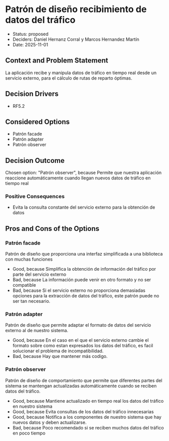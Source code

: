 # Patrón de diseño recibimiento de datos del tráfico

* Status: proposed
* Deciders: Daniel Hernanz Corral y Marcos Hernandez Martín
* Date: 2025-11-01

## Context and Problem Statement

La aplicación recibe y manipula datos de tráfico en tiempo real desde un servicio externo, para el cálculo de rutas de reparto óptimas.

## Decision Drivers

* RF5.2

## Considered Options

* Patrón facade
* Patrón adapter
* Patrón observer

## Decision Outcome

Chosen option: "Patrón observer", because Permite que nuestra aplicación reaccione automáticamente cuando llegan nuevos datos de tráfico en tiempo real

### Positive Consequences

* Evita la consulta constante del servicio externo para la obtención de datos

## Pros and Cons of the Options

### Patrón facade

Patrón de diseño que proporciona una interfaz simplificada a una biblioteca con muchas funciones

* Good, because Simplifica la obtención de información del tráfico por parte del servicio externo
* Bad, because La información puede venir en otro formato y no ser compatible
* Bad, because Si el servicio externo no proporciona demasiadas opciones para la extracción de datos del tráfico, este patrón puede no ser tan necesario.

### Patrón adapter

Patrón de diseño que permite adaptar el formato de datos del servicio externo al de nuestro sistema.

* Good, because En el caso en el que el servicio externo cambie el formato sobre como estan expresados los datos del tráfico, es facil solucionar el problema de incompatibilidad.
* Bad, because Hay que mantener más codigo.

### Patrón observer

Patrón de diseño de comportamiento que permite que diferentes partes del sistema se mantengan actualizadas automáticamente cuando se reciben datos del tráfico.

* Good, because Mantiene actualizado en tiempo real los datos del tráfico en nuestro sistema
* Good, because Evita consultas de los datos del tráfico innecesarias
* Good, because Notifica a los componentes de nuestro sistema que hay nuevos datos y deben actualizarse.
* Bad, because Poco recomendado si se reciben muchos datos del tráfico en poco tiempo
